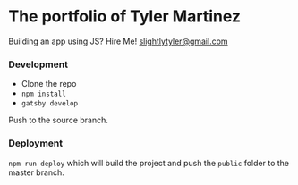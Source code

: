 # The portfolio of Tyler Martinez
Building an app using JS? Hire Me! slightlytyler@gmail.com

### Development
- Clone the repo
- `npm install`
- `gatsby develop`

Push to the source branch.

### Deployment
`npm run deploy` which will build the project and push the `public` folder to the master branch.

